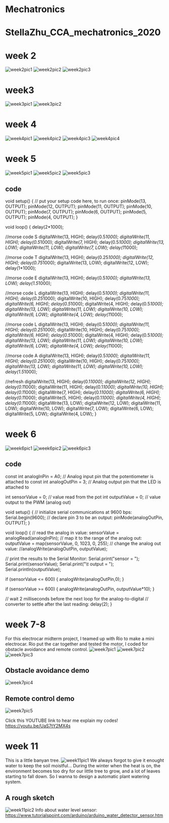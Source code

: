 # Mechatronics
# StellaZhu_CCA_mechatronics_2020

# week 2
![week2pic1](https://github.com/stellaczh/Mechatronics/blob/master/week2/week2pic1.png)
![week2pic2](https://github.com/stellaczh/Mechatronics/blob/master/week2/week2pic2.GIF)
![week2pic3](https://github.com/stellaczh/Mechatronics/blob/master/week2/week2pic3.GIF)

# week3
![week3pic1](https://github.com/stellaczh/Mechatronics/blob/master/week3/week3pic1.png)
![week3pic2](https://github.com/stellaczh/Mechatronics/blob/master/week3/week3pic2.png)

# week 4
![week4pic1](https://github.com/stellaczh/Mechatronics/blob/master/week4/week4pic1.png)
![week4pic2](https://github.com/stellaczh/Mechatronics/blob/master/week4/week4pic2.png)
![week4pic3](https://github.com/stellaczh/Mechatronics/blob/master/week4/week4pic3.png)
![week4pic4](https://github.com/stellaczh/Mechatronics/blob/master/week4/week4pic4.GIF)

# week 5
![week5pic1](https://github.com/stellaczh/Mechatronics/blob/master/week5/week5pic1.png)
![week5pic2](https://github.com/stellaczh/Mechatronics/blob/master/week5/week5pic2.GIF)
![week5pic3](https://github.com/stellaczh/Mechatronics/blob/master/week5/week5pic3.png)

## code
void setup() {
  // put your setup code here, to run once:
pinMode(13, OUTPUT);
pinMode(12, OUTPUT);
pinMode(11, OUTPUT);
pinMode(10, OUTPUT);
pinMode(7, OUTPUT);
pinMode(6, OUTPUT);
pinMode(5, OUTPUT);
pinMode(4, OUTPUT);
}

void loop() {
delay(2*1000);

//morse code S
digitalWrite(13, HIGH);
delay(0.5*1000);
digitalWrite(11, HIGH);
delay(0.5*1000);
digitalWrite(7, HIGH);
delay(0.5*1000);
digitalWrite(13, LOW);
digitalWrite(11, LOW);
digitalWrite(7, LOW);
delay(1*1000);

//morse code T
digitalWrite(13, HIGH);
delay(0.25*1000);
digitalWrite(12, HIGH);
delay(0.75*1000);
digitalWrite(13, LOW);
digitalWrite(12, LOW);
delay(1*1000);

//morse code E
digitalWrite(13, HIGH);
delay(0.5*1000);
digitalWrite(13, LOW);
delay(1.5*1000);

//morse code L
digitalWrite(13, HIGH);
delay(0.5*1000);
digitalWrite(11, HIGH);
delay(0.25*1000);
digitalWrite(10, HIGH);
delay(0.75*1000);
digitalWrite(6, HIGH);
delay(0.5*1000);
digitalWrite(4, HIGH);
delay(0.5*1000);
digitalWrite(13, LOW);
digitalWrite(11, LOW);
digitalWrite(10, LOW);
digitalWrite(6, LOW);
digitalWrite(4, LOW);
delay(1*1000);

//morse code L
digitalWrite(13, HIGH);
delay(0.5*1000);
digitalWrite(11, HIGH);
delay(0.25*1000);
digitalWrite(10, HIGH);
delay(0.75*1000);
digitalWrite(6, HIGH);
delay(0.5*1000);
digitalWrite(4, HIGH);
delay(0.5*1000);
digitalWrite(13, LOW);
digitalWrite(11, LOW);
digitalWrite(10, LOW);
digitalWrite(6, LOW);
digitalWrite(4, LOW);
delay(1*1000);

//morse code A
digitalWrite(13, HIGH);
delay(0.5*1000);
digitalWrite(11, HIGH);
delay(0.25*1000);
digitalWrite(10, HIGH);
delay(0.75*1000);
digitalWrite(13, LOW);
digitalWrite(11, LOW);
digitalWrite(10, LOW);
delay(1.5*1000);

//refresh
digitalWrite(13, HIGH);
delay(0.1*1000);
digitalWrite(12, HIGH);
delay(0.1*1000);
digitalWrite(11, HIGH);
delay(0.1*1000);
digitalWrite(10, HIGH);
delay(0.1*1000);
digitalWrite(7, HIGH);
delay(0.1*1000);
digitalWrite(6, HIGH);
delay(0.1*1000);
digitalWrite(5, HIGH);
delay(0.1*1000);
digitalWrite(4, HIGH);
delay(0.1*1000);
digitalWrite(13, LOW);
digitalWrite(12, LOW);
digitalWrite(11, LOW);
digitalWrite(10, LOW);
digitalWrite(7, LOW);
digitalWrite(6, LOW);
digitalWrite(5, LOW);
digitalWrite(4, LOW);
}

# week 6
![week6pic1](https://github.com/stellaczh/Mechatronics/blob/master/week6/week6pic1.png)
![week6pic2](https://github.com/stellaczh/Mechatronics/blob/master/week6/week6pic2.GIF)
![week6pic3](https://github.com/stellaczh/Mechatronics/blob/master/week6/week6pic3.GIF)

## code
const int analogInPin = A0;  // Analog input pin that the potentiometer is attached to
const int analogOutPin = 3; // Analog output pin that the LED is attached to

int sensorValue = 0;        // value read from the pot
int outputValue = 0;        // value output to the PWM (analog out)

void setup() {
  // initialize serial communications at 9600 bps:
  Serial.begin(9600);
  // declare pin 3 to be an output:
  pinMode(analogOutPin, OUTPUT);
}

void loop() {
  // read the analog in value:
  sensorValue = analogRead(analogInPin);
  // map it to the range of the analog out:
  outputValue = map(sensorValue, 0, 1023, 0, 255);
  // change the analog out value:
  //analogWrite(analogOutPin, outputValue);

  // print the results to the Serial Monitor:
  Serial.print("sensor = ");
  Serial.print(sensorValue);
  Serial.print("\t output = ");
  Serial.println(outputValue);

   if (sensorValue <= 600) {
    analogWrite(analogOutPin,0);
  }

  if (sensorValue >= 600) {
    analogWrite(analogOutPin, outputValue*10);
  }

  // wait 2 milliseconds before the next loop for the analog-to-digital
  // converter to settle after the last reading:
  delay(2);
}


# week 7-8
For this electrocar midterm project, I teamed up with Rio to make a mini electrocar. Rio put the car together and tested the motor, I coded for obstacle avoidance and remote control.
![week7pic1](https://github.com/stellaczh/Mechatronics/blob/master/week7/week7pic1.png)
![week7pic2](https://github.com/stellaczh/Mechatronics/blob/master/week7/week7pic2.JPG)
![week7pic3](https://github.com/stellaczh/Mechatronics/blob/master/week7/week7pic3.JPG)

## Obstacle avoidance demo
![week7pic4](https://github.com/stellaczh/Mechatronics/blob/master/week7/week7pic4.gif)

## Remote control demo
![week7pic5](https://github.com/stellaczh/Mechatronics/blob/master/week7/week7pic5.gif)

Click this YOUTUBE link to hear me explain my codes!
https://youtu.be/UaS7tY2MX4s

# week 11
This is a little banyan tree. 
![week11pic1](https://github.com/stellaczh/Mechatronics/blob/master/week11/week11pic1.JPG)
We always forgot to give it enought water to keep the soil moistful... During the winter when the heat is on, the environment becomes too dry for our little tree to grow, and a lot of leaves starting to fall down. So I wanna to design a automatic plant watering system.
## A rough sketch
![week11pic2](https://github.com/stellaczh/Mechatronics/blob/master/week11/week11pic2.JPG)
Info about water level sensor: https://www.tutorialspoint.com/arduino/arduino_water_detector_sensor.htm
